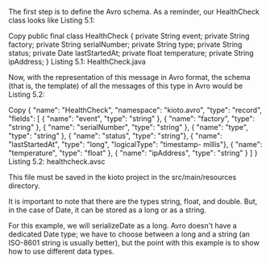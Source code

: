 The first step is to define the Avro schema. As a reminder, our HealthCheck class looks like Listing 5.1:

Copy
public final class HealthCheck {
 private String event;
 private String factory;
 private String serialNumber;
 private String type;
 private String status;
 private Date lastStartedAt;
 private float temperature;
 private String ipAddress;
}
Listing 5.1: HealthCheck.java

Now, with the representation of this message in Avro format, the schema (that is, the template) of all the messages of this type in Avro would be Listing 5.2:

Copy
{
 "name": "HealthCheck",
 "namespace": "kioto.avro",
 "type": "record",
 "fields": [
 { "name": "event", "type": "string" },
 { "name": "factory", "type": "string" },
 { "name": "serialNumber", "type": "string" },
 { "name": "type", "type": "string" },
 { "name": "status", "type": "string"},
 { "name": "lastStartedAt", "type": "long", "logicalType": "timestamp-
    millis"},
 { "name": "temperature", "type": "float" },
 { "name": "ipAddress", "type": "string" }
 ]
}
Listing 5.2: healthcheck.avsc

This file must be saved in the kioto project in the src/main/resources directory.

It is important to note that there are the types string, float, and double. But, in the case of Date, it can be stored as a long or as a string.

For this example, we will serializeDate as a long. Avro doesn't have a dedicated Date type; we have to choose between a long and a string (an ISO-8601 string is usually better), but the point with this example is to show how to use different data types.
